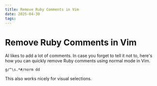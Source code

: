 ```yaml
---
title: Remove Ruby Comments in Vim
date: 2025-04-30
tags:
---
```


# Remove Ruby Comments in Vim

AI likes to add a lot of comments. In case you forget to tell it not to, here's how you can quickly remove Ruby comments using normal mode in Vim.

```vim
g/^\s.*#/norm dd
```

This also works nicely for visual selections.
